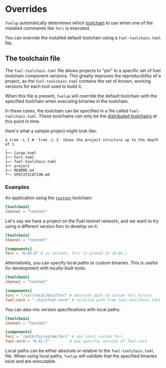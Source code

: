 # Overrides

<!-- This section should explain fuelup overrides -->
<!-- overrides:example:start -->
`fuelup` automatically determines which [toolchain] to use when one of the installed commands like
`forc` is executed.

You can override the installed default toolchain using a `fuel-toolchain.toml` file.
<!-- overrides:example:end -->

## The toolchain file

<!-- This section should explain the fuel-toolchain TOML file -->
<!-- toolchain:example:start -->
The `fuel-toolchain.toml` file allows projects to "pin" to a specific set of fuel toolchain component versions.
This greatly improves the reproducibility of a project, as the `fuel-toolchain.toml` contains the set of known,
working versions for each tool used to build it.

When this file is present, `fuelup` will override the default toolchain with the specified toolchain when executing binaries
in the toolchain.

In these cases, the toolchain can be specified in a file called `fuel-toolchain.toml`. These toolchains can only be
the [distributed toolchains] at this point in time.
<!-- toolchain:example:end -->

Here's what a sample project might look like:

```console
$ tree -L 1 # 'tree -L 1' shows the project structure up to the depth of 1
.
├── Cargo.toml
├── Forc.toml
├── fuel-toolchain.toml
├── project
├── README.md
└── SPECIFICATION.md
```

### Examples

An application using the [`testnet`] toolchain:

```toml
[toolchain]
channel = "testnet"
```

Let's say we have a project on the Fuel testnet network, and we want to try using a different version forc to develop on it:

```toml
[toolchain]
channel = "testnet"

[components]
forc = "0.65.0" # in testnet, forc is pinned to v0.66.1
```

Alternatively, you can specify local paths to custom binaries. This is useful for development with locally-built tools:

```toml
[toolchain]
channel = "testnet"

[components]
forc = "/usr/local/bin/forc" # absolute path to custom forc binary
fuel-core = "./bin/fuel-core" # relative path from fuel-toolchain.toml location
```

You can also mix version specifications with local paths:

```toml
[toolchain]
channel = "testnet"

[components]
forc = "/path/to/custom/forc" # use local custom forc
fuel-core = "0.41.7"         # use specific version of fuel-core
```

Local paths can be either absolute or relative to the `fuel-toolchain.toml` file. When using local paths, `fuelup` will validate that the specified binaries exist and are executable.

[toolchain]: concepts/toolchains.md
[distributed toolchains]: concepts/toolchains.md#toolchains
[`testnet`]: concepts/channels.md#the-testnet-channel
